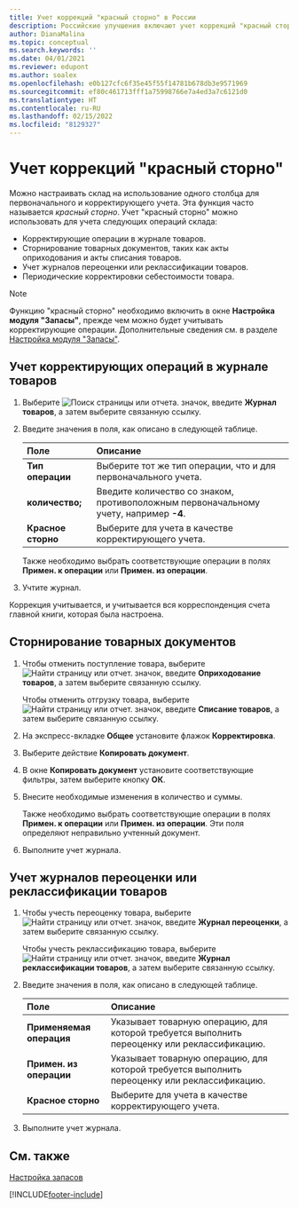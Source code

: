 ```yaml
---
title: Учет коррекций "красный сторно" в России
description: Российские улучшения включают учет коррекций "красный сторно".
author: DianaMalina
ms.topic: conceptual
ms.search.keywords: ''
ms.date: 04/01/2021
ms.reviewer: edupont
ms.author: soalex
ms.openlocfilehash: e0b127cfc6f35e45f55f14781b678db3e9571969
ms.sourcegitcommit: ef80c461713fff1a75998766e7a4ed3a7c6121d0
ms.translationtype: HT
ms.contentlocale: ru-RU
ms.lasthandoff: 02/15/2022
ms.locfileid: "8129327"
---
```

# <a name="post-red-storno-corrections"></a>Учет коррекций "красный сторно"

Можно настраивать склад на использование одного столбца для первоначального и корректирующего учета. Эта функция часто называется *красный сторно*. Учет "красный сторно" можно использовать для учета следующих операций склада:

- Корректирующие операции в журнале товаров.
- Сторнирование товарных документов, таких как акты оприходования и акты списания товаров.
- Учет журналов переоценки или реклассификации товаров.
- Периодические корректировки себестоимости товара.

> [!NOTE]
> Функцию "красный сторно" необходимо включить в окне **Настройка модуля "Запасы"**, прежде чем можно будет учитывать корректирующие операции. Дополнительные сведения см. в разделе [Настройка модуля "Запасы"](Inventory-Setup.md).  

## <a name="to-post-corrective-entries-in-the-item-journal"></a>Учет корректирующих операций в журнале товаров

1. Выберите ![Поиск страницы или отчета.]() значок, введите **Журнал товаров**, а затем выберите связанную ссылку.

2. Введите значения в поля, как описано в следующей таблице.

   | Поле          | Описание                                                  |
   | :------------- | :----------------------------------------------------------- |
   | **Тип операции** | Выберите тот же тип операции, что и для первоначального учета.          |
   | **количество;**   | Введите количество со знаком, противоположным первоначальному учету, например **-4**. |
   | **Красное сторно** | Выберите для учета в качестве корректирующего учета.                      |

   Также необходимо выбрать соответствующие операции в полях **Примен. к операции** или **Примен. из операции**.

3. Учтите журнал.

Коррекция учитывается, и учитывается вся корреспонденция счета главной книги, которая была настроена.

## <a name="to-reverse-item-documents"></a>Сторнирование товарных документов

1. Чтобы отменить поступление товара, выберите ![Найти страницу или отчет.]() значок, введите **Оприходование товаров**, а затем выберите связанную ссылку.

   Чтобы отменить отгрузку товара, выберите ![Найти страницу или отчет.]() значок, введите **Списание товаров**, а затем выберите связанную ссылку.

2. На экспресс-вкладке **Общее** установите флажок **Корректировка**.

3. Выберите действие **Копировать документ**.

4. В окне **Копировать документ** установите соответствующие фильтры, затем выберите кнопку **ОК**.

5. Внесите необходимые изменения в количество и суммы.

   Также необходимо выбрать соответствующие операции в полях **Примен. к операции** или **Примен. из операции**. Эти поля определяют неправильно учтенный документ.

6. Выполните учет журнала.

## <a name="to-post-item-revaluation-or-item-reclassification-journals"></a>Учет журналов переоценки или реклассификации товаров 

1. Чтобы учесть переоценку товара, выберите ![Найти страницу или отчет.]() значок, введите **Журнал переоценки**, а затем выберите связанную ссылку.

   Чтобы учесть реклассификацию товара, выберите ![Найти страницу или отчет.]() значок, введите **Журнал реклассификации товаров**, а затем выберите связанную ссылку.

2. Введите значения в поля, как описано в следующей таблице.

   | Поле                  | Описание                                                  |
   | :--------------------- | :----------------------------------------------------------- |
   | **Применяемая операция**   | Указывает товарную операцию, для которой требуется выполнить переоценку или реклассификацию. |
   | **Примен. из операции** | Указывает товарную операцию, для которой требуется выполнить переоценку или реклассификацию. |
   | **Красное сторно**         | Выберите для учета в качестве корректирующего учета.                      |

3. Выполните учет журнала.

## <a name="see-also"></a>См. также

[Настройка запасов](Inventory-Setup.md)  


[!INCLUDE[footer-include](../../includes/footer-banner.md)]